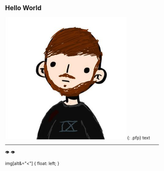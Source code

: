 ## Hello World
![image alt <](pfp.jpg){: .pfp}
text

---
:eye: :eye:

<!-- 
CSS data for image
-->
img[alt&="<"] {
    float: left;
}